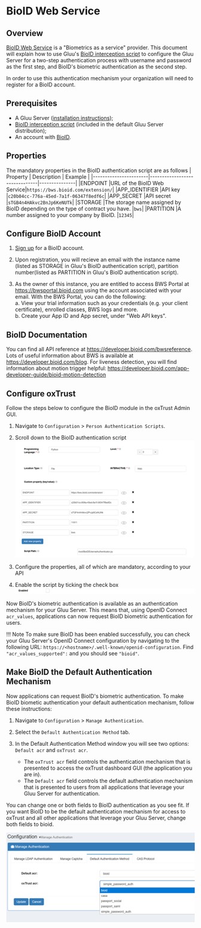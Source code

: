 # BioID Web Service
## Overview
[BioID Web Service](https://www.bioid.com) is a "Biometrics as a service" provider. This document will explain how to use Gluu's [BioID  interception script](https://github.com/GluuFederation/oxAuth/blob/master/Server/integrations/bioID/BioIDExternalAuthenticator.py) to configure the Gluu Server for a two-step authentication process with username and password as the first step, and BioID's biometric authentication as the second step. 

In order to use this authentication mechanism your organization will need to register for a BioID account. 

## Prerequisites
- A Gluu Server ([installation instructions](../installation-guide/index.md));
- [BioID interception script](https://github.com/GluuFederation/oxAuth/blob/master/Server/integrations/bioID/BioIDExternalAuthenticator.py) (included in the default Gluu Server distribution);
- An account with [BioID](https://bwsportal.bioid.com/register).   

## Properties
The mandatory properties in the BioID authentication script are as follows
|	Property	|	Description		|	Example	|
|-----------------------|-------------------------------|---------------|
|ENDPOINT 		|URL of the BioID Web Service|`https://bws.bioid.com/extension/`|
|APP_IDENTIFIER 	|API key |`c20b04cc-776a-45ed-7a1f-06347f8edf6c`|
|APP_SECRET 	|API secret |`sTGB4n4HAkvc2BnJp6KeNUTk`|
|STORAGE 	|The storage name assigned by BioID depending on the type of contract you have. |`bws`|
|PARTITION 	|A number assigned to your company by BioID. |`12345`|



## Configure BioID Account

1. [Sign up](https://bwsportal.bioid.com/register) for a BioID account.

2. Upon registration, you will recieve an email with the instance name (listed as STORAGE in Gluu's BioID authentication script), partition number(listed as PARTITION in Gluu's BioID authentication script).

3. As the owner of this instance, you are entitled to access BWS Portal at https://bwsportal.bioid.com using the account associated with your email. 
With the BWS Portal, you can do the following:  
    a. View your trial information such as your credentials (e.g. your client certificate), enrolled classes, BWS logs and more.  
    b. Create your App ID and App secret, under "Web API keys".

## BioID Documentation

You can find all API reference at https://developer.bioid.com/bwsreference. 
Lots of useful information about BWS is available at https://developer.bioid.com/blog.
For liveness detection, you will find information about motion trigger helpful: https://developer.bioid.com/app-developer-guide/bioid-motion-detection

## Configure oxTrust 

Follow the steps below to configure the BioID module in the oxTrust Admin GUI.

1. Navigate to `Configuration` > `Person Authentication Scripts`.
1. Scroll down to the BioID authentication script   
![bioid-script](../img/admin-guide/multi-factor/bioid-script.png)

1. Configure the properties, all of which are mandatory, according to your API    

1. Enable the script by ticking the check box    
![enable](../img/admin-guide/enable.png)

Now BioID's biometric authentication is available as an authentication mechanism for your Gluu Server. This means that, using OpenID Connect `acr_values`, applications can now request BioID biometric authentication for users. 

!!! Note 
    To make sure BioID has been enabled successfully, you can check your Gluu Server's OpenID Connect configuration by navigating to the following URL: `https://<hostname>/.well-known/openid-configuration`. Find `"acr_values_supported":` and you should see `"bioid"`. 

## Make BioID the Default Authentication Mechanism

Now applications can request BioID's biometric authentication. To make BioID biometic authentication your default authentication mechanism, follow these instructions: 

1. Navigate to `Configuration` > `Manage Authentication`. 
2. Select the `Default Authentication Method` tab. 
3. In the Default Authentication Method window you will see two options: `Default acr` and `oxTrust acr`. 

    - The `oxTrust acr` field controls the authentication mechanism that is presented to access the oxTrust dashboard GUI (the application you are in).    
    - The `Default acr` field controls the default authentication mechanism that is presented to users from all applications that leverage your Gluu Server for authentication.    

You can change one or both fields to BioID authentication as you see fit. If you want BioID to be the default authentication mechanism for access to oxTrust and all other applications that leverage your Gluu Server, change both fields to bioid.  
 
![BioID](../img/admin-guide/multi-factor/bioid.png)
